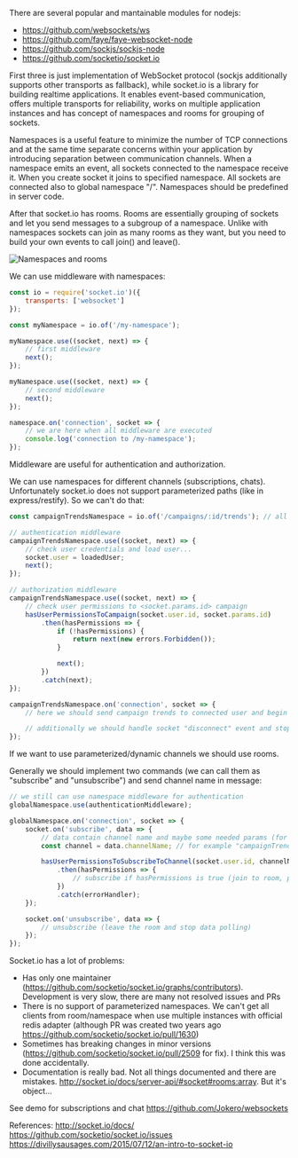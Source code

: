 There are several popular and mantainable modules for nodejs:
* https://github.com/websockets/ws
* https://github.com/faye/faye-websocket-node
* https://github.com/sockjs/sockjs-node
* https://github.com/socketio/socket.io

First three is just implementation of WebSocket protocol (sockjs additionally supports other transports as fallback), while socket.io is a library for building realtime applications. It enables event-based communication, offers multiple transports for reliability, works on multiple application instances and has concept of namespaces and rooms for grouping of sockets.

Namespaces is a useful feature to minimize the number of TCP connections and at the same time separate concerns within your application by introducing separation between communication channels. When a namespace emits an event, all sockets connected to the namespace receive it. When you create socket it joins to specified namespace. All sockets are connected also to global namespace "/". Namespaces should be predefined in server code.

After that socket.io has rooms. Rooms are essentially grouping of sockets and let you send messages to a subgroup of a namespace. Unlike with namespaces sockets can join as many rooms as they want, but you need to build your own events to call join() and leave().

![Namespaces and rooms](https://divillysausages.com/files/socketio_intro/socket-io-nsp-room.png)

We can use middleware with namespaces:

```js
const io = require('socket.io')({
    transports: ['websocket']
});

const myNamespace = io.of('/my-namespace');

myNamespace.use((socket, next) => {
    // first middleware
    next();
});

myNamespace.use((socket, next) => {
    // second middleware
    next();
});

namespace.on('connection', socket => {
    // we are here when all middleware are executed
    console.log('connection to /my-namespace');
});

```

Middleware are useful for authentication and authorization.

We can use namespaces for different channels (subscriptions, chats). Unfortunately socket.io does not support parameterized paths (like in express/restify). So we can't do that:

```js
const campaignTrendsNamespace = io.of('/campaigns/:id/trends'); // all connected users will receive campaign trends

// authentication middleware
campaignTrendsNamespace.use((socket, next) => {
    // check user credentials and load user...
    socket.user = loadedUser;
    next();
});

// authorization middleware
campaignTrendsNamespace.use((socket, next) => {
    // check user permissions to <socket.params.id> campaign
    hasUserPermissionsToCampaign(socket.user.id, socket.params.id)
        .then(hasPermissions => {
            if (!hasPermissions) {
                return next(new errors.Forbidden());
            }

            next();
        })
        .catch(next);
});

campaignTrendsNamespace.on('connection', socket => {
    // here we should send campaign trends to connected user and begin (if it was not done yet) to periodically request data from backend service and notify all connected users

    // additionally we should handle socket "disconnect" event and stop periodically request data if namespace already does not have connected users
});

```

If we want to use parameterized/dynamic channels we should use rooms.

Generally we should implement two commands (we can call them as "subscribe" and "unsubscribe") and send channel name in message:

```js
// we still can use namespace middleware for authentication
globalNamespace.use(authenticationMiddleware);

globalNamespace.on('connection', socket => {
    socket.on('subscribe', data => {
        // data contain channel name and maybe some needed params (for example, campaign id)
        const channel = data.channelName; // for example "campaignTrends"

        hasUserPermissionsToSubscribeToChannel(socket.user.id, channelName, data)
            .then(hasPermissions => {
                // subscribe if hasPermissions is true (join to room, periodically request data from backend service and notify all connected to room users)
            })
            .catch(errorHandler);
    });

    socket.on('unsubscribe', data => {
        // unsubscribe (leave the room and stop data polling)
    });
});
```

Socket.io has a lot of problems:
* Has only one maintainer (https://github.com/socketio/socket.io/graphs/contributors). Development is very slow, there are many not resolved issues and PRs
* There is no support of parameterized namespaces. We can't get all clients from room/namespace when use multiple instances with official redis adapter (although PR was created two years ago https://github.com/socketio/socket.io/pull/1630)
* Sometimes has breaking changes in minor versions (https://github.com/socketio/socket.io/pull/2509 for fix). I think this was done accidentally.
* Documentation is really bad. Not all things documented and there are mistakes.
http://socket.io/docs/server-api/#socket#rooms:array. But it's object...

See demo for subscriptions and chat https://github.com/Jokero/websockets

References:
http://socket.io/docs/
https://github.com/socketio/socket.io/issues
https://divillysausages.com/2015/07/12/an-intro-to-socket-io